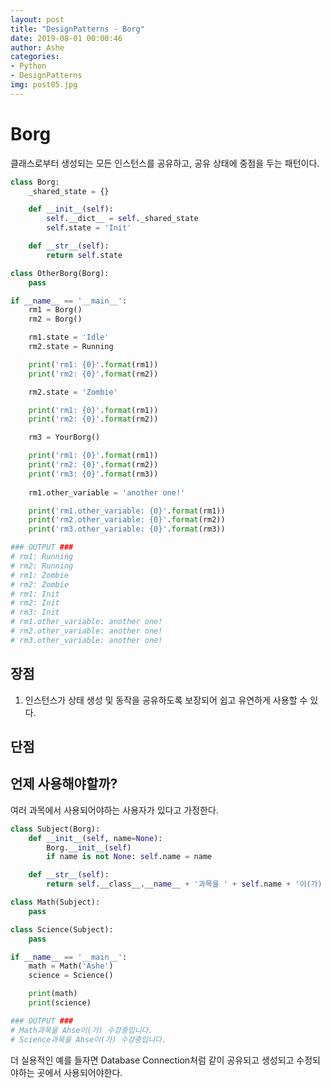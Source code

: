 ```yaml
---
layout: post
title: "DesignPatterns - Borg"
date: 2019-08-01 00:00:46
author: Ashe
categories:
- Python
- DesignPatterns
img: post05.jpg
---
```


# Borg

클래스로부터 생성되는 모든 인스턴스를 공유하고, 공유 상태에 중점을 두는 패턴이다.

<!--more-->

```python
class Borg:
    _shared_state = {}

    def __init__(self):
        self.__dict__ = self._shared_state
        self.state = 'Init'

    def __str__(self):
        return self.state

class OtherBorg(Borg):
    pass

if __name__ == '__main__':
    rm1 = Borg()
    rm2 = Borg()

    rm1.state = 'Idle'
    rm2.state = Running

    print('rm1: {0}'.format(rm1))
    print('rm2: {0}'.format(rm2))

    rm2.state = 'Zombie'

    print('rm1: {0}'.format(rm1))
    print('rm2: {0}'.format(rm2))

    rm3 = YourBorg()

    print('rm1: {0}'.format(rm1))
    print('rm2: {0}'.format(rm2))
    print('rm3: {0}'.format(rm3))
    
    rm1.other_variable = 'another one!'

    print('rm1.other_variable: {0}'.format(rm1))
    print('rm2.other_variable: {0}'.format(rm2))
    print('rm3.other_variable: {0}'.format(rm3))

### OUTPUT ###
# rm1: Running
# rm2: Running
# rm1: Zombie
# rm2: Zombie
# rm1: Init
# rm2: Init
# rm3: Init
# rm1.other_variable: another one!
# rm2.other_variable: another one!
# rm3.other_variable: another one!
```


## 장점

1. 인스턴스가 상태 생성 및 동작을 공유하도록 보장되어 쉽고 유연하게 사용할 수 있다.

## 단점

## 언제 사용해야할까?

여러 과목에서 사용되어야하는 사용자가 있다고 가정한다.

```python
class Subject(Borg):
    def __init__(self, name=None):
        Borg.__init__(self)
        if name is not None: self.name = name

    def __str__(self): 
        return self.__class__.__name__ + '과목을 ' + self.name + '이(가) 수강중입니다.'

class Math(Subject):
    pass

class Science(Subject):
    pass

if __name__ == '__main__':
    math = Math('Ashe')
    science = Science()

    print(math)
    print(science)

### OUTPUT ###
# Math과목을 Ahse이(가) 수강중입니다.
# Science과목을 Ahse이(가) 수강중입니다.
```

더 실용적인 예를 들자면 Database Connection처럼 같이 공유되고 생성되고 수정되야하는 곳에서 사용되어야한다.
